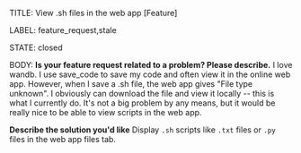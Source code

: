 TITLE:
View .sh files in the web app [Feature] 

LABEL:
feature_request,stale

STATE:
closed

BODY:
**Is your feature request related to a problem? Please describe.**
I love wandb. I use save_code to save my code and often view it in the online web app. However, when I save a .sh file, the web app gives "File type unknown". I obviously can download the file and view it locally -- this is what I currently do. It's not a big problem by any means, but it would be really nice to be able to view scripts in the web app. 

**Describe the solution you'd like**
Display `.sh` scripts like `.txt` files or `.py` files in the web app files tab.

